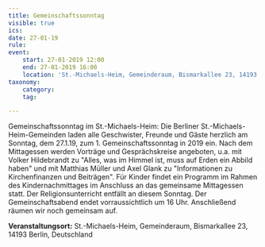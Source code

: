 ```yaml
---
title: Gemeinschaftssonntag
visible: true
ics: 
date: 27-01-19
rule: 
event:
	start: 27-01-2019 12:00
	end: 27-01-2019 16:00
	location: 'St.-Michaels-Heim, Gemeinderaum, Bismarkallee 23, 14193 Berlin, Deutschland'
taxonomy:
	category: 
	tag: 

---
```

Gemeinschaftssonntag im St.-Michaels-Heim:
Die Berliner St.-Michaels-Heim-Gemeinden laden alle Geschwister, Freunde und Gäste herzlich am Sonntag, dem 27.1.19, zum 1. Gemeinschaftssonntag in 2019 ein. Nach dem Mittagessen werden Vorträge und Gesprächskreise angeboten, u.a. mit Volker Hildebrandt zu "Alles, was im Himmel ist, muss auf Erden ein Abbild haben" und mit Matthias Müller und Axel Glank zu "Informationen zu Kirchenfinanzen und Beiträgen". Für Kinder findet ein Programm im Rahmen des Kindernachmittages im Anschluss an das gemeinsame Mittagessen statt. Der Religionsunterricht entfällt an diesem Sonntag. Der Gemeinschaftsabend endet vorraussichtlich um 16 Uhr. Anschließend räumen wir noch gemeinsam auf.


**Veranstaltungsort:** St.-Michaels-Heim,
Gemeinderaum,
Bismarkallee 23,
14193 Berlin,
Deutschland

